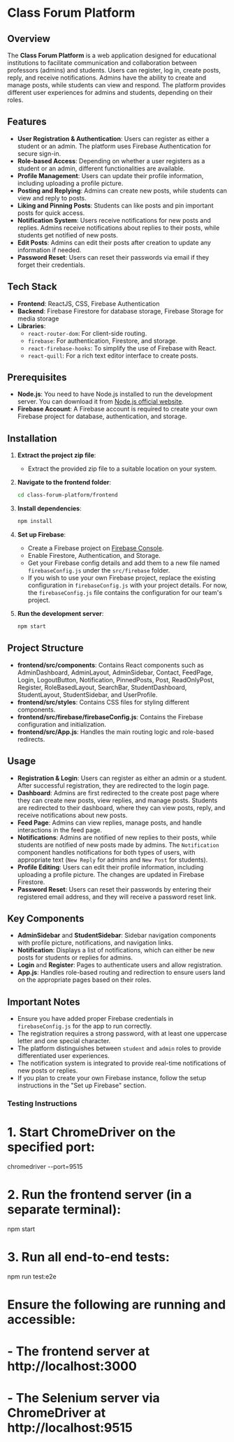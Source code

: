# Class Forum Platform

## Overview

The **Class Forum Platform** is a web application designed for educational institutions to facilitate communication and collaboration between professors (admins) and students. Users can register, log in, create posts, reply, and receive notifications. Admins have the ability to create and manage posts, while students can view and respond. The platform provides different user experiences for admins and students, depending on their roles.

## Features

- **User Registration & Authentication**: Users can register as either a student or an admin. The platform uses Firebase Authentication for secure sign-in.
- **Role-based Access**: Depending on whether a user registers as a student or an admin, different functionalities are available.
- **Profile Management**: Users can update their profile information, including uploading a profile picture.
- **Posting and Replying**: Admins can create new posts, while students can view and reply to posts.
- **Liking and Pinning Posts**: Students can like posts and pin important posts for quick access.
- **Notification System**: Users receive notifications for new posts and replies. Admins receive notifications about replies to their posts, while students get notified of new posts.
- **Edit Posts**: Admins can edit their posts after creation to update any information if needed.
- **Password Reset**: Users can reset their passwords via email if they forget their credentials.

## Tech Stack

- **Frontend**: ReactJS, CSS, Firebase Authentication
- **Backend**: Firebase Firestore for database storage, Firebase Storage for media storage
- **Libraries**:
  - `react-router-dom`: For client-side routing.
  - `firebase`: For authentication, Firestore, and storage.
  - `react-firebase-hooks`: To simplify the use of Firebase with React.
  - `react-quill`: For a rich text editor interface to create posts.

## Prerequisites

- **Node.js**: You need to have Node.js installed to run the development server. You can download it from [Node.js official website](https://nodejs.org/).
- **Firebase Account**: A Firebase account is required to create your own Firebase project for database, authentication, and storage.

## Installation

1. **Extract the project zip file**:
   - Extract the provided zip file to a suitable location on your system.

2. **Navigate to the frontend folder**:
   ```bash
   cd class-forum-platform/frontend
   ```

3. **Install dependencies**:
   ```bash
   npm install
   ```

4. **Set up Firebase**:
   - Create a Firebase project on [Firebase Console](https://console.firebase.google.com/).
   - Enable Firestore, Authentication, and Storage.
   - Get your Firebase config details and add them to a new file named `firebaseConfig.js` under the `src/firebase` folder.
   - If you wish to use your own Firebase project, replace the existing configuration in `firebaseConfig.js` with your project details. For now, the `firebaseConfig.js` file contains the configuration for our team's project.

5. **Run the development server**:
   ```bash
   npm start
   ```

## Project Structure

- **frontend/src/components**: Contains React components such as AdminDashboard, AdminLayout, AdminSidebar, Contact, FeedPage, Login, LogoutButton, Notification, PinnedPosts, Post, ReadOnlyPost, Register, RoleBasedLayout, SearchBar, StudentDashboard, StudentLayout, StudentSidebar, and UserProfile.
- **frontend/src/styles**: Contains CSS files for styling different components.
- **frontend/src/firebase/firebaseConfig.js**: Contains the Firebase configuration and initialization.
- **frontend/src/App.js**: Handles the main routing logic and role-based redirects.

## Usage

- **Registration & Login**: Users can register as either an admin or a student. After successful registration, they are redirected to the login page.
- **Dashboard**: Admins are first redirected to the create post page where they can create new posts, view replies, and manage posts. Students are redirected to their dashboard, where they can view posts, reply, and receive notifications about new posts.
- **Feed Page**: Admins can view replies, manage posts, and handle interactions in the feed page.
- **Notifications**: Admins are notified of new replies to their posts, while students are notified of new posts made by admins. The `Notification` component handles notifications for both types of users, with appropriate text (`New Reply` for admins and `New Post` for students).
- **Profile Editing**: Users can edit their profile information, including uploading a profile picture. The changes are updated in Firebase Firestore.
- **Password Reset**: Users can reset their passwords by entering their registered email address, and they will receive a password reset link.

## Key Components

- **AdminSidebar** and **StudentSidebar**: Sidebar navigation components with profile picture, notifications, and navigation links.
- **Notification**: Displays a list of notifications, which can either be new posts for students or replies for admins.
- **Login** and **Register**: Pages to authenticate users and allow registration.
- **App.js**: Handles role-based routing and redirection to ensure users land on the appropriate pages based on their roles.

## Important Notes

- Ensure you have added proper Firebase credentials in `firebaseConfig.js` for the app to run correctly.
- The registration requires a strong password, with at least one uppercase letter and one special character.
- The platform distinguishes between `student` and `admin` roles to provide differentiated user experiences.
- The notification system is integrated to provide real-time notifications of new posts or replies.
- If you plan to create your own Firebase instance, follow the setup instructions in the "Set up Firebase" section.


### Testing Instructions

# 1. Start ChromeDriver on the specified port:
chromedriver --port=9515

# 2. Run the frontend server (in a separate terminal):
npm start

# 3. Run all end-to-end tests:
npm run test:e2e

# Ensure the following are running and accessible:
# - The frontend server at http://localhost:3000
# - The Selenium server via ChromeDriver at http://localhost:9515
